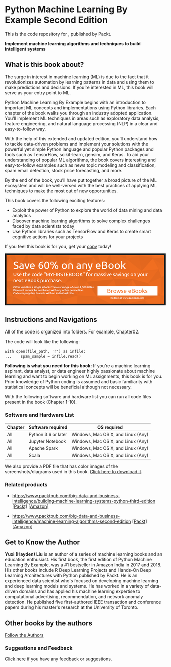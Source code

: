 # Python Machine Learning By Example Second Edition

<a href="https://www.amazon.in/Python-Machine-Learning-Example-Second-Edition-Hayden/dp/1789616727?utm_source=github&utm_medium=repository&utm_campaign="><img src="https://images-na.ssl-images-amazon.com/images/I/51A5AUe1wAL._SX404_BO1,204,203,200_.jpg" alt="" height="256px" align="right"></a>

This is the code repository for [](https://www.amazon.in/Python-Machine-Learning-Example-Second-Edition-Hayden/dp/1789616727?utm_source=github&utm_medium=repository&utm_campaign=), published by Packt.

**Implement machine learning algorithms and techniques to build intelligent systems**

## What is this book about?
The surge in interest in machine learning (ML) is due to the fact that it revolutionizes automation by learning patterns in data and using them to make predictions and decisions. If you’re interested in ML, this book will serve as your entry point to ML.

Python Machine Learning By Example begins with an introduction to important ML concepts and implementations using Python libraries. Each chapter of the book walks you through an industry adopted application. You’ll implement ML techniques in areas such as exploratory data analysis, feature engineering, and natural language processing (NLP) in a clear and easy-to-follow way.

With the help of this extended and updated edition, you’ll understand how to tackle data-driven problems and implement your solutions with the powerful yet simple Python language and popular Python packages and tools such as TensorFlow, scikit-learn, gensim, and Keras. To aid your understanding of popular ML algorithms, the book covers interesting and easy-to-follow examples such as news topic modeling and classification, spam email detection, stock price forecasting, and more.

By the end of the book, you’ll have put together a broad picture of the ML ecosystem and will be well-versed with the best practices of applying ML techniques to make the most out of new opportunities.

This book covers the following exciting features:
* Exploit the power of Python to explore the world of data mining and data analytics
* Discover machine learning algorithms to solve complex challenges faced by data scientists today
* Use Python libraries such as TensorFlow and Keras to create smart cognitive actions for your projects

If you feel this book is for you, get your [copy](https://www.amazon.com/dp/1-789-61672-7) today!

<a href="https://www.packtpub.com/?utm_source=github&utm_medium=banner&utm_campaign=GitHubBanner"><img src="https://raw.githubusercontent.com/PacktPublishing/GitHub/master/GitHub.png" 
alt="https://www.packtpub.com/" border="5" /></a>

## Instructions and Navigations
All of the code is organized into folders. For example, Chapter02.

The code will look like the following:
```
with open(file_path, 'r') as infile:
...    spam_sample = infile.read()
```

**Following is what you need for this book:**
If you’re a machine learning aspirant, data analyst, or data engineer highly passionate about machine learning and want to begin working on ML assignments, this book is for you. Prior knowledge of Python coding is assumed and basic familiarity with statistical concepts will be beneficial although not necessary.

With the following software and hardware list you can run all code files present in the book (Chapter 1-10).
### Software and Hardware List
| Chapter | Software required | OS required |
| -------- | ------------------------------------ | ----------------------------------- |
| All | Python 3.6 or later | Windows, Mac OS X, and Linux (Any) |
| All | Jupyter Notebook | Windows, Mac OS X, and Linux (Any) |
| All | Apache Spark | Windows, Mac OS X, and Linux (Any) |
| All | Scala | Windows, Mac OS X, and Linux (Any) |

We also provide a PDF file that has color images of the screenshots/diagrams used in this book. [Click here to download it](https://www.packtpub.com/sites/default/files/downloads/9781789616729_ColorImages.pdf).

### Related products
*  https://www.packtpub.com/big-data-and-business-intelligence/building-machine-learning-systems-python-third-edition  [[Packt]](https://www.amazon.in/Deep-Learning-Projects-techniques-develop/dp/1788478401/ref=asap_bc?ie=UTF8&utm_source=github&utm_medium=repository&utm_campaign=) [[Amazon]](https://www.amazon.com/dp/1-788-47840-1)

* https://www.packtpub.com/big-data-and-business-intelligence/machine-learning-algorithms-second-edition [[Packt]]() [[Amazon]](https://www.amazon.com/dp/)

## Get to Know the Author
**Yuxi (Hayden) Liu**
is an author of a series of machine learning books and an education enthusiast. His first book, the first edition of Python Machine Learning By Example, was a #1 bestseller in Amazon India in 2017 and 2018. His other books include R Deep Learning Projects and Hands-On Deep Learning Architectures with Python published by Packt.
He is an experienced data scientist who's focused on developing machine learning and deep learning models and systems. He has worked in a variety of data-driven domains and has applied his machine learning expertise to computational advertising, recommendation, and network anomaly detection. He published five first-authored IEEE transaction and conference papers during his master's research at the University of Toronto.

## Other books by the authors
[ Follow the Authors ](https://www.amazon.in/Deep-Learning-Projects-techniques-develop/dp/1788478401/ref=asap_bc?ie=UTF8&utm_source=github&utm_medium=repository&utm_campaign=)

### Suggestions and Feedback
[Click here](https://docs.google.com/forms/d/e/1FAIpQLSdy7dATC6QmEL81FIUuymZ0Wy9vH1jHkvpY57OiMeKGqib_Ow/viewform) if you have any feedback or suggestions.


